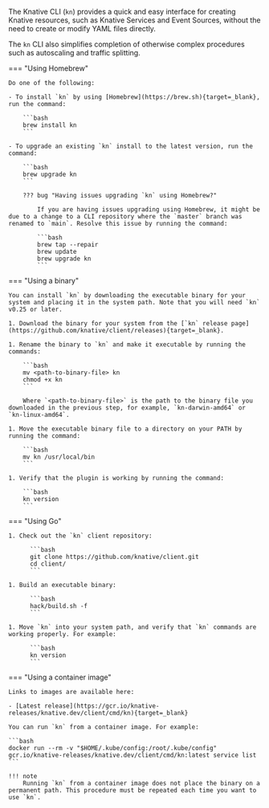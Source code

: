 The Knative CLI (`kn`) provides a quick and easy interface for creating Knative resources, such as Knative Services and Event Sources, without the need to create or modify YAML files directly.

The `kn` CLI also simplifies completion of otherwise complex procedures such as autoscaling and traffic splitting.

=== "Using Homebrew"

    Do one of the following:

    - To install `kn` by using [Homebrew](https://brew.sh){target=_blank}, run the command:

        ```bash
        brew install kn
        ```

    - To upgrade an existing `kn` install to the latest version, run the command:

        ```bash
        brew upgrade kn
        ```

        ??? bug "Having issues upgrading `kn` using Homebrew?"

            If you are having issues upgrading using Homebrew, it might be due to a change to a CLI repository where the `master` branch was renamed to `main`. Resolve this issue by running the command:

            ```bash
            brew tap --repair
            brew update
            brew upgrade kn
            ```

=== "Using a binary"

    You can install `kn` by downloading the executable binary for your system and placing it in the system path. Note that you will need `kn` v0.25 or later.

    1. Download the binary for your system from the [`kn` release page](https://github.com/knative/client/releases){target=_blank}.

    1. Rename the binary to `kn` and make it executable by running the commands:

        ```bash
        mv <path-to-binary-file> kn
        chmod +x kn
        ```

        Where `<path-to-binary-file>` is the path to the binary file you downloaded in the previous step, for example, `kn-darwin-amd64` or `kn-linux-amd64`.

    1. Move the executable binary file to a directory on your PATH by running the command:

        ```bash
        mv kn /usr/local/bin
        ```

    1. Verify that the plugin is working by running the command:

        ```bash
        kn version
        ```

=== "Using Go"

    1. Check out the `kn` client repository:

          ```bash
          git clone https://github.com/knative/client.git
          cd client/
          ```

    1. Build an executable binary:

          ```bash
          hack/build.sh -f
          ```

    1. Move `kn` into your system path, and verify that `kn` commands are working properly. For example:

          ```bash
          kn version
          ```

=== "Using a container image"

    Links to images are available here:

    - [Latest release](https://gcr.io/knative-releases/knative.dev/client/cmd/kn){target=_blank}

    You can run `kn` from a container image. For example:

    ```bash
    docker run --rm -v "$HOME/.kube/config:/root/.kube/config" gcr.io/knative-releases/knative.dev/client/cmd/kn:latest service list
    ```

    !!! note
        Running `kn` from a container image does not place the binary on a permanent path. This procedure must be repeated each time you want to use `kn`.
